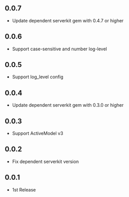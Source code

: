 ## 0.0.7
- Update dependent serverkit gem with 0.4.7 or higher

## 0.0.6
- Support case-sensitive and number log-level

## 0.0.5
- Support log_level config

## 0.0.4
- Update dependent serverkit gem with 0.3.0 or higher

## 0.0.3
- Support ActiveModel v3

## 0.0.2
- Fix dependent serverkit version

## 0.0.1
- 1st Release
